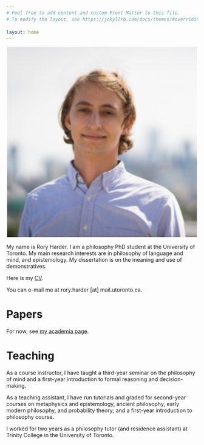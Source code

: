 ```yaml
---
# Feel free to add content and custom Front Matter to this file.
# To modify the layout, see https://jekyllrb.com/docs/themes/#overriding-theme-defaults

layout: home
---
```


<center><img src="GMP9241edit.png" height="500" width="500"></center>

>
>
>

My name is Rory Harder. I am a philosophy PhD student at the University of Toronto. My main research interests are in philosophy of language and mind, and epistemology. My dissertation is on the meaning and use of demonstratives.

Here is my <a href="RH_FULLCV.pdf">CV</a>.

You can e-mail me at rory.harder [at] mail.utoronto.ca.

# Papers

For now, see [my academia page](https://utoronto.academia.edu/RoryHarder).

# Teaching

As a course instructor, I have taught a third-year seminar on the philosophy of mind and a first-year introduction to formal reasoning and decision-making.

As a teaching assistant, I have run tutorials and graded for second-year courses on metaphysics and epistemology, ancient philosophy, early modern philosophy, and probability theory; and a first-year introduction to philosophy course.

I worked for two years as a philosophy tutor (and residence assistant) at Trinity College in the University of Toronto.





